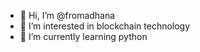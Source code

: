 - 👋 Hi, I’m @fromadhana
- 👀 I’m interested in blockchain technology
- 🌱 I’m currently learning python


<!---
fromadhana/fromadhana is a ✨ special ✨ repository because its `README.md` (this file) appears on your GitHub profile.
You can click the Preview link to take a look at your changes.
--->
